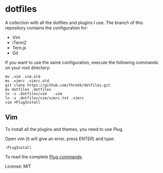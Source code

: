 # dotfiles

A collection with all the dotfiles and plugins I use. The branch of this
repository contains the configuration for:

- Vim
- iTerm2
- Tern.js
- Git

If you want to use the same configuration, execute the following commands on
your root directory:

```
mv .vim .vim.old
mv .vimrc .vimrc.old
git clone https://github.com/threkk/dotfiles.git
mv dotfiles .dotfiles
ln -s .dotfiles/vim   .vim
ln -s .dotfiles/vim/vimrc.txt .vimrc
vim +PlugInstall
```

## Vim

To install all the plugins and themes, you need to use Plug.

Open vim (it will give an error, press ENTER) and type:
```
:PlugInstall
```

To read the complete [Plug commands](https://github.com/junegunn/vim-plug).

License: MIT

